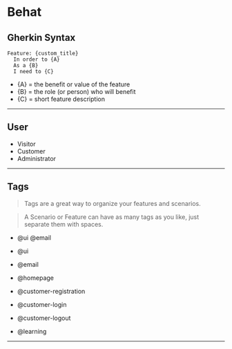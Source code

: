 # Behat

## Gherkin Syntax

```Gherkin
Feature: {custom_title}
  In order to {A}
  As a {B}
  I need to {C}
```
- {A} = the benefit or value of the feature
- {B} = the role (or person) who will benefit
- {C} = short feature description

---

## User
 
- Visitor
- Customer
- Administrator

---

## Tags

> Tags are a great way to organize your features and scenarios.

> A Scenario or Feature can have as many tags as you like, just separate them with spaces.

- @ui @email

- @ui
- @email

- @homepage
- @customer-registration
- @customer-login
- @customer-logout
- @learning

---
